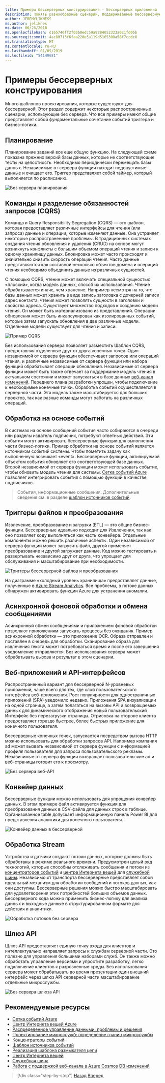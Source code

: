 ```yaml
---
title: Примеры бессерверных конструирования - Бессерверных приложений
description: Понять разнообразные сценарии, поддерживаемые бессерверную архитектуру, от планирования и обработки событий триггеры файлов и процесса потока.
author: JEREMYLIKNESS
ms.author: jeliknes
ms.date: 06/26/2018
ms.openlocfilehash: d165746ff2f03b0edc59a9284052323a0c1fd05b
ms.sourcegitcommit: 4ac80713f6faa220e5a119d5165308a58f7ccdc8
ms.translationtype: MT
ms.contentlocale: ru-RU
ms.lasthandoff: 01/09/2019
ms.locfileid: "54149681"
---
```

# <a name="serverless-design-examples"></a>Примеры бессерверных конструирования

Много шаблонов проектирования, которые существуют для бессерверной. Этот раздел содержит некоторые распространенные сценарии, использующие без сервера. Что все примеры имеют общие представляет собой фундаментальные сочетание событий триггера и бизнес-логики.

## <a name="scheduling"></a>Планирование

Планирование заданий все еще общую функцию. На следующей схеме показана прежних версий базы данных, которые не соответствующие тесты на целостность. Необходимо периодически перемещать базы данных. Независимые от сервера функции находит недопустимые данные и очищает его. Триггер представляет собой таймер, который выполняется по расписанию.

![Без сервера планирования](./media/serverless-scheduling.png)

## <a name="command-and-query-responsibility-segregation-cqrs"></a>Команды и разделение обязанностей запросов (CQRS)

Команда и Query Responsibility Segregation (CQRS) — это шаблон, которая предоставляет различные интерфейсы для чтения (или запроса) данные и операции, которые изменяют данные. Она устраняет некоторые распространенные проблемы. В традиционных системах создания чтения обновления и удаления (CRUD) на основе могут возникнуть конфликты с большим объемом операций чтения и записи к одному хранилищу данных. Блокировка может часто происходят и значительно снизить скорость операций чтения. Часто данные представляются как составной несколько объектов домена и операций чтения необходимо объединить данные из различных сущностей.

С помощью CQRS, чтение может включать специальной сущностью «плоский», когда модель данных, способ их использования. Чтение обрабатывается иначе, чем хранение. Например несмотря на то, что базы данных может хранить в виде запись заголовка с дочерней записи адрес контакта, чтения может позволять сущности в заголовки и свойства адреса. Существует множество подходов к созданию модели чтения. Он может быть материализовано из представлений. Операции обновления может быть инкапсулирован как изолированных событий, которые затем запускать обновления в две различные модели. Отдельные модели существует для чтения и записи.

![Пример CQRS](./media/cqrs-example.png)

Без использования сервера позволяет разместить Шаблон CQRS, предоставляя отделенные друг от друга конечных точек. Один независимой от сервера функции обеспечивает запросов или операций чтения, и различные независимые от сервера функции или набора функций обрабатывает операции обновления. Независимые от сервера функции может быть также отвечает за поддержание модель чтения в актуальном состоянии и может запускаться в базе данных [веб-канал изменений](https://docs.microsoft.com/azure/cosmos-db/change-feed). Переднего плана разработки упрощен, чтобы подключение к необходимые конечные точки. Обработка событий осуществляется в серверной части. Эта модель также масштабируется для больших проектов, так как разные команды могут работать на различных операций.

## <a name="event-based-processing"></a>Обработка на основе событий

В системах на основе сообщений события часто собираются в очереди или разделы издатель подписчик, потребуют ответных действий. Эти события могут активировать бессерверные функции для выполнения части бизнес-логики. Пример обработки на основе событий является источником событий системы. Чтобы пометить задачу как выполненную возникает «event». Бессерверные функции, активируемой объектом события обновляет его соответствующей базе данных. Второй независимой от сервера функции может использовать событие, чтобы обновить модель чтения для системы. [Сетка событий Azure](https://docs.microsoft.com/azure/event-grid/overview) позволяет интегрировать события с помощью функций в качестве подписчиков.

> События, информационные сообщения. Дополнительные сведения см. в разделе [шаблон источников событий](https://docs.microsoft.com/azure/architecture/patterns/event-sourcing).

## <a name="file-triggers-and-transformations"></a>Триггеры файлов и преобразования

Извлечение, преобразование и загрузки (ETL) — это общие бизнес-функции. Бессерверные идеально подходит для Извлечения, так как оно позволяет коду выполняться как часть конвейера. Отдельные компоненты можно решить различные аспекты. Один независимой от сервера функции может загрузить файл, другой применяет преобразование и другой загружает данные. Код можно тестировать и развертывать независимо друг от друга, что упрощает для обслуживания и масштабирование при необходимости.

![Триггеры бессерверной файлов и преобразования](./media/serverless-file-triggers.png)

На диаграмме «холодный уровень хранилища» предоставляет данные, полученные в [Azure Stream Analytics](https://docs.microsoft.com/azure/stream-analytics). Все проблемы, в потоке данных обнаружен активировать функции Azure для устранения аномалии.

## <a name="asynchronous-background-processing-and-messaging"></a>Асинхронной фоновой обработки и обмена сообщениями

Асинхронный обмен сообщениями и приложением фоновой обработки позволяют приложениям запускать процессы без ожидания. Пример асинхронной обработки — это приложение OCR. Образа отправлен и поставлен в очередь для обработки. Сканирование образа для извлечения текста может потребоваться время и после его завершения уведомление отправляется. Без использования сервера может обрабатывать вызова и результат в этом сценарии.

## <a name="web-apps-and-apis"></a>Веб-приложений и API-интерфейсов

Распространенный вариант для бессерверной N-уровневых приложений, чаще всего для тех, где слой пользовательского интерфейса веб-приложения. Рост популярности для одностраничных приложений (SPA) уведомило недавно. Приложения SPA визуализации на одной странице, а затем полагаться на вызовы API и возвращаемых данных для динамического отображения новый пользовательский Интерфейс без перезагрузки страницы. Отрисовка на стороне клиента предоставляет гораздо быстрее, более быстрых приложение для конечного пользователя.

Бессерверные конечных точек, запускается посредством вызова HTTP можно использовать для обработки запросов API. Например компания ad может вызвать независимой от сервера функции с информацией профиля пользователя для запроса пользовательского рекламы. Независимые от сервера функции возвращает пользовательские ad и веб-страницы готовит его к просмотру.

![Без сервера веб-API](./media/serverless-web-api.png)

## <a name="data-pipeline"></a>Конвейер данных

Бессерверные функции можно использовать для упрощения конвейер данных. В этом примере файл активируется функция для преобразования данных в CSV-файла для данных строк в таблице. Организованное table допускает информационную панель Power BI для представления аналитики для конечного пользователя.

![Конвейер данных в бессерверной](./media/serverless-data-pipeline.png)

## <a name="stream-processing"></a>Обработка Stream

Устройства и датчики создают потоки данных, которые должны быть обработаны в режиме реального времени. Предусмотрен целый ряд технологий, которые способны отслеживать сообщения и потоки из [концентраторов событий](https://docs.microsoft.com/azure/event-hubs/event-hubs-what-is-event-hubs) и [центра Интернета вещей](https://docs.microsoft.com/azure/iot-hub) для [служебной шины](https://docs.microsoft.com/azure/service-bus). Независимо от транспорта бессерверные представляет собой идеальный механизм для обработки сообщений и потоков данных, как они доступны. Бессерверные решения можно быстро масштабировать для удовлетворения этих потребностей больших объемов данных. Бессерверного кода можно применить бизнес-логику для анализа данных и выходные данные в структурированном формате для действия и аналитики.

![Обработка потоков без сервера](./media/serverless-stream-processing.png)

## <a name="api-gateway"></a>Шлюз API

Шлюз API предоставляет единую точку входа для клиентов и интеллектуально направляет запросы к службам серверной части. Это полезно для управления большими наборами служб. Он также можно обработать управление версиями и упростите разработку, легко подключение клиентов к разрозненные среды. Без использования сервера может обрабатывать во время презентации один внешний интерфейс через шлюз API серверной части масштабирование отдельные микрослужбы.

![Без сервера шлюза API](./media/serverless-api-gateway.png)

## <a name="recommended-resources"></a>Рекомендуемые ресурсы

* [Сетка событий Azure](https://docs.microsoft.com/azure/event-grid/overview)
* [Центр Интернета вещей Azure](https://docs.microsoft.com/azure/iot-hub)
* [Распределенное управление данными: проблемы и решения](../microservices-architecture/architect-microservice-container-applications/distributed-data-management.md)
* [Проектирование микрослужб: определение границ микрослужбы](https://docs.microsoft.com/azure/architecture/microservices/microservice-boundaries)
* [Концентраторы событий](https://docs.microsoft.com/azure/event-hubs/event-hubs-what-is-event-hubs)
* [Шаблон источников событий](https://docs.microsoft.com/azure/architecture/patterns/event-sourcing)
* [Реализация шаблона размыкателя цепи](../microservices-architecture/implement-resilient-applications/implement-circuit-breaker-pattern.md)
* [Центр Интернета вещей](https://docs.microsoft.com/azure/iot-hub)
* [Служебная шина](https://docs.microsoft.com/azure/service-bus)
* [Работа с поддержкой веб-канала в Azure Cosmos DB изменений](https://docs.microsoft.com/azure/cosmos-db/change-feed)

>[!div class="step-by-step"]
>[Назад](serverless-architecture-considerations.md)
>[Вперед](azure-serverless-platform.md)
